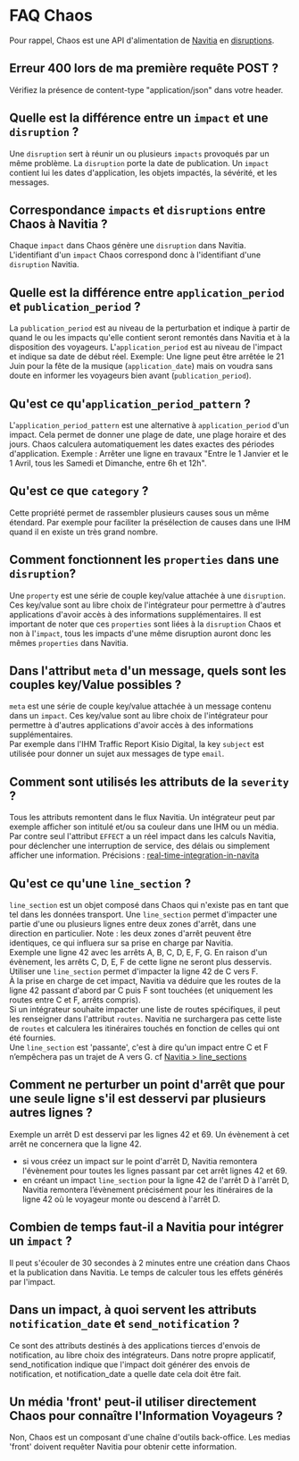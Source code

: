 # FAQ Chaos

Pour rappel, Chaos est une API d'alimentation de  [Navitia](https://github.com/CanalTP/navitia) en [disruptions](http://doc.navitia.io/#traffic-reports).

## Erreur 400 lors de ma première requête POST ?
Vérifiez la présence de content-type "application/json" dans votre header.

## Quelle est la différence entre un `impact` et une `disruption` ?
Une `disruption` sert à réunir un ou plusieurs `impacts` provoqués par un même problème.
La `disruption` porte la date de publication. Un `impact` contient lui les dates d'application, les objets impactés, la sévérité, et les messages.

## Correspondance `impacts` et `disruptions` entre Chaos à Navitia ?
Chaque `impact` dans Chaos génère une `disruption` dans Navitia.
<br>L'identifiant d'un `impact` Chaos correspond donc à l'identifiant d'une `disruption` Navitia.

## Quelle est la différence entre `application_period` et `publication_period` ?
La `publication_period` est au niveau de la perturbation et indique à partir de quand le ou les impacts qu'elle contient seront remontés dans Navitia et à la disposition des voyageurs.
L'`application_period` est au niveau de l'impact et indique sa date de début réel.
Exemple: Une ligne peut être arrêtée le 21 Juin pour la fête de la musique (`application_date`) mais on voudra sans doute en informer les voyageurs bien avant (`publication_period`).

## Qu'est ce qu'`application_period_pattern` ?
L'`application_period_pattern` est une alternative à `application_period` d'un impact.
Cela permet de donner une plage de date, une plage horaire et des jours. Chaos calculera automatiquement les dates exactes des périodes d'application.
Exemple : Arrêter une ligne en travaux "Entre le 1 Janvier et le 1 Avril, tous les Samedi et Dimanche, entre 6h et 12h".

## Qu'est ce que `category` ?
Cette propriété permet de rassembler plusieurs causes sous un même étendard.
Par exemple pour faciliter la présélection de causes dans une IHM quand il en existe un très grand nombre.

## Comment fonctionnent les `properties` dans une `disruption`?
Une `property` est une série de couple key/value attachée à une `disruption`.
Ces key/value sont au libre choix de l'intégrateur pour permettre à d'autres applications d'avoir accès à des informations supplémentaires.
Il est important de noter que ces `properties` sont liées à la `disruption` Chaos et non à l'`impact`, tous les impacts d'une même disruption auront donc les mêmes `properties` dans Navitia.

## Dans l'attribut `meta` d'un message, quels sont les couples key/Value possibles ?
`meta` est une série de couple key/value attachée à un message contenu dans un `impact`.
Ces key/value sont au libre choix de l'intégrateur pour permettre à d'autres applications d'avoir accès à des informations supplémentaires.
<br>Par exemple dans l'IHM Traffic Report Kisio Digital, la key `subject` est utilisée pour donner un sujet aux messages de type `email`.

## Comment sont utilisés les attributs de la `severity` ?
Tous les attributs remontent dans le flux Navitia. Un intégrateur peut par exemple afficher son intitulé et/ou sa couleur dans une IHM ou un média.<br>
Par contre seul l'attribut `EFFECT` a un réel impact dans les calculs Navitia, pour déclencher une interruption de service, des délais ou simplement afficher une information. Précisions : [real-time-integration-in-navita](http://doc.navitia.io/#real-time-integration-in-navita) 

## Qu'est ce qu'une `line_section` ?
`line_section` est un objet composé dans Chaos qui n'existe pas en tant que tel dans les données transport.
Une `line_section` permet d'impacter une partie d'une ou plusieurs lignes entre deux zones d'arrêt, dans une direction en particulier. Note : les deux zones d'arrêt peuvent être identiques, ce qui influera sur sa prise en charge par Navitia.
<br>Exemple une ligne 42 avec les arrêts A, B, C, D, E, F, G. En raison d'un évènement, les arrêts C, D, E, F de cette ligne ne seront plus desservis.
Utiliser une `line_section` permet d'impacter la ligne 42 de C vers F.
<br>À la prise en charge de cet impact, Navitia va déduire que les routes de la ligne 42 passant d'abord par C puis F sont touchées (et uniquement les routes entre C et F, arrêts compris).
<br>Si un intégrateur souhaite impacter une liste de routes spécifiques, il peut les renseigner dans l'attribut `routes`. Navitia ne surchargera pas cette liste de `routes` et calculera les itinéraires touchés en fonction de celles qui ont été fournies.
<br>Une `line_section` est 'passante', c'est à dire qu'un impact entre C et F n’empêchera pas un trajet de A vers G. cf [Navitia > line_sections](https://github.com/CanalTP/navitia/blob/dev/documentation/rfc/line_sections.md)

## Comment ne perturber un point d'arrêt que pour une seule ligne s'il est desservi par plusieurs autres lignes ?
Exemple un arrêt D est desservi par les lignes 42 et  69. Un évènement à cet arrêt ne concernera que la ligne 42.
- si vous créez un impact sur le point d'arrêt D, Navitia remontera l'évènement pour toutes les lignes passant par cet arrêt lignes 42 et  69.
- en créant un impact `line_section` pour la ligne 42 de l'arrêt D à l'arrêt D, Navitia remontera l’évènement précisément pour les itinéraires de la ligne 42 où le voyageur monte ou descend à l'arrêt D.

## Combien de temps faut-il a Navitia pour intégrer un `impact` ?
Il peut s'écouler de 30 secondes à 2 minutes entre une création dans Chaos et la publication dans Navitia. Le temps de calculer tous les effets générés par l'impact.

## Dans un impact, à quoi servent les attributs `notification_date` et `send_notification` ?
Ce sont des attributs destinés à des applications tierces d'envois de notification, au libre choix des intégrateurs.
Dans notre propre applicatif, send_notification indique que l'impact doit générer des envois de notification, et notification_date a quelle date cela doit être fait.

## Un média 'front' peut-il utiliser directement Chaos pour connaître l'Information Voyageurs ?
Non, Chaos est un composant d'une chaîne d'outils back-office. Les medias 'front' doivent requêter Navitia pour obtenir cette information.
